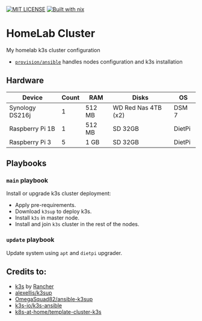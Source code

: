 [![MIT LICENSE][LICENSE-badge]][LICENSE-link]
[![Built with nix][NIX-badge]][NIX-link]


  [LICENSE-badge]: https://img.shields.io/badge/license-MIT-green.svg?style=flat-square
  [LICENSE-link]: /LICENSE
  [NIX-badge]: https://img.shields.io/badge/Built_With-Nix-5277C3.svg?logo=nixos&labelColor=73C3D5&style=flat-square
  [NIX-link]: https://builtwithnix.org


# HomeLab Cluster

My homelab k3s cluster configuration

- [`provision/ansible`](./provision/ansible/) handles nodes configuration and k3s installation

## Hardware

| Device           | Count | RAM    | Disks               | OS     |
| ---------------- | ----- | ------ | ------------------- | ------ |
| Synology DS216j  | 1     | 512 MB | WD Red Nas 4TB (x2) | DSM 7  |
| Raspberry Pi 1B  | 1     | 512 MB | SD 32GB             | DietPi |
| Raspberry Pi 3   | 5     | 1 GB   | SD 32GB             | DietPi |

## Playbooks

### `main` playbook

Install or upgrade k3s cluster deployment:

- Apply pre-requirements.
- Download `k3sup` to deploy k3s.
- Install `k3s` in master node.
- Install and join `k3s` cluster in the rest of the nodes.

### `update` playbook

Update system using `apt` and `dietpi` upgrader.

## Credits to:

- [k3s](https://k3s.io) by [Rancher](https://rancher.com/)
- [alexellis/k3sup](https://github.com/alexellis/k3sup)
- [OmegaSquad82/ansible-k3sup](https://github.com/OmegaSquad82/ansible-k3sup)
- [k3s-io/k3s-ansible](https://github.com/k3s-io/k3s-ansible)
- [k8s-at-home/template-cluster-k3s](https://github.com/k8s-at-home/template-cluster-k3s/)
